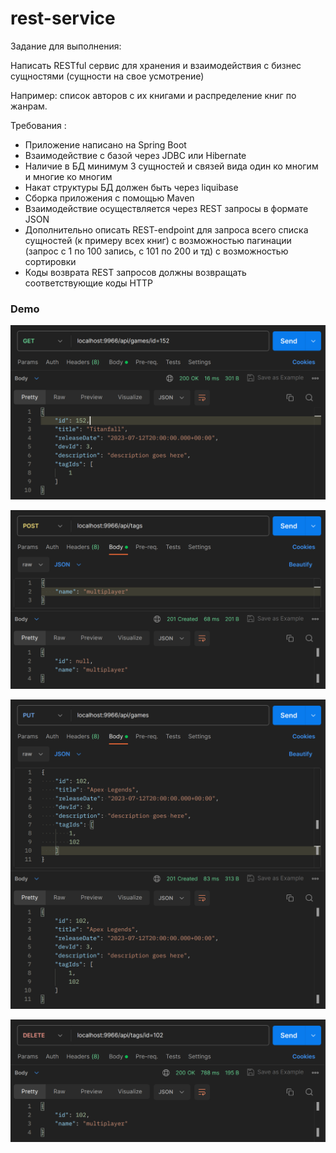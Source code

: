 # rest-service

Задание для выполнения:

Написать RESTful сервис для хранения и взаимодействия с бизнес сущностями (сущности на свое усмотрение)

Например: список авторов с их книгами и распределение книг по жанрам.

Требования :
- Приложение написано на Spring Boot
- Взаимодействие с базой через JDBC или Hibernate
- Наличие в БД минимум 3 сущностей и связей вида один ко многим и многие ко многим
- Накат структуры БД должен быть через liquibase
- Сборка приложения с помощью Maven
- Взаимодействие осуществляется через REST запросы в формате JSON
- Дополнительно описать REST-endpoint для запроса всего списка сущностей (к примеру всех книг) с возможностью пагинации (запрос с 1 по 100 запись, с 101 по 200 и тд) с возможностью сортировки
- Коды возврата REST запросов должны возвращать соответствующие коды HTTP

### Demo
![demo-get.png](demo-get.png)

![demo-post.png](demo-post.png)

![demo-put.png](demo-put.png)

![demo-del.png](demo-del.png)